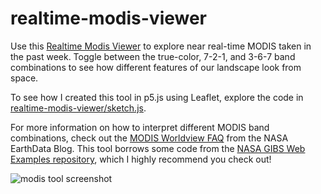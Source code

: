 # realtime-modis-viewer

Use this [Realtime Modis Viewer](https://emilydeardorff.github.io/realtime-modis-viewer/) to explore near real-time MODIS taken in the past week. 
Toggle between the true-color, 7-2-1, and 3-6-7 band combinations to see how different features of our landscape look from space.   

To see how I created this tool in p5.js using Leaflet, explore the code in [realtime-modis-viewer/sketch.js](https://github.com/EmilyDeardorff/realtime-modis-viewer/blob/main/sketch.js).

For more information on how to interpret different MODIS band combinations, check out the [MODIS Worldview FAQ](https://earthdata.nasa.gov/faq/worldview-snapshots-faq) from the NASA EarthData Blog. This tool borrows some code from the [NASA GIBS Web Examples repository](https://github.com/nasa-gibs/gibs-web-examples
), which I highly recommend you check out!

![modis tool screenshot](https://user-images.githubusercontent.com/60829052/142291627-cfffb425-3299-49c2-a87e-647fb80c3891.JPG)
